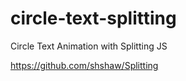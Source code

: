 # circle-text-splitting
Circle Text Animation with Splitting JS

https://github.com/shshaw/Splitting
